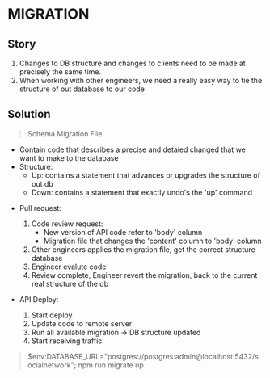 # MIGRATION

## Story

1. Changes to DB structure and changes to clients need to be made at precisely the same time.
2. When working with other engineers, we need a really easy way to tie the structure of out database to our code

## Solution

> Schema Migration File

- Contain code that describes a precise and detaied changed that we want to make to the database
- Structure:
  - Up: contains a statement that advances or upgrades the structure of out db
  - Down: contains a statement that exactly undo's the 'up' command

* Pull request:

  1. Code review request:
     - New version of API code refer to 'body' column
     - Migration file that changes the 'content' column to 'body' column
  2. Other engineers applies the migration file, get the correct structure database
  3. Engineer evalute code
  4. Review complete, Engineer revert the migration, back to the current real structure of the db

* API Deploy:
  1. Start deploy
  2. Update code to remote server
  3. Run all available migration -> DB structure updated
  4. Start receiving traffic

> $env:DATABASE_URL="postgres://postgres:admin@localhost:5432/socialnetwork"; npm run migrate up
